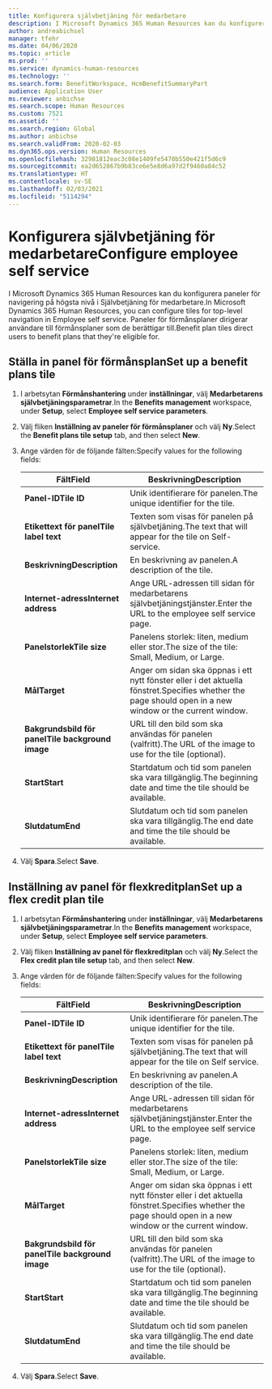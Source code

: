 ```yaml
---
title: Konfigurera självbetjäning för medarbetare
description: I Microsoft Dynamics 365 Human Resources kan du konfigurera paneler för navigering på högsta nivå i Självbetjäning för medarbetare.
author: andreabichsel
manager: tfehr
ms.date: 04/06/2020
ms.topic: article
ms.prod: ''
ms.service: dynamics-human-resources
ms.technology: ''
ms.search.form: BenefitWorkspace, HcmBenefitSummaryPart
audience: Application User
ms.reviewer: anbichse
ms.search.scope: Human Resources
ms.custom: 7521
ms.assetid: ''
ms.search.region: Global
ms.author: anbichse
ms.search.validFrom: 2020-02-03
ms.dyn365.ops.version: Human Resources
ms.openlocfilehash: 32981812eac3c08e1409fe5470b550e421f5d6c9
ms.sourcegitcommit: ea2d652867b9b83ce6e5e8d6a97d2f9460a84c52
ms.translationtype: HT
ms.contentlocale: sv-SE
ms.lasthandoff: 02/03/2021
ms.locfileid: "5114294"
---
```

# <a name="configure-employee-self-service"></a><span data-ttu-id="e8baa-103">Konfigurera självbetjäning för medarbetare</span><span class="sxs-lookup"><span data-stu-id="e8baa-103">Configure employee self service</span></span>

<span data-ttu-id="e8baa-104">I Microsoft Dynamics 365 Human Resources kan du konfigurera paneler för navigering på högsta nivå i Självbetjäning för medarbetare.</span><span class="sxs-lookup"><span data-stu-id="e8baa-104">In Microsoft Dynamics 365 Human Resources, you can configure tiles for top-level navigation in Employee self service.</span></span> <span data-ttu-id="e8baa-105">Paneler för förmånsplaner dirigerar användare till förmånsplaner som de berättigar till.</span><span class="sxs-lookup"><span data-stu-id="e8baa-105">Benefit plan tiles direct users to benefit plans that they're eligible for.</span></span>

## <a name="set-up-a-benefit-plans-tile"></a><span data-ttu-id="e8baa-106">Ställa in panel för förmånsplan</span><span class="sxs-lookup"><span data-stu-id="e8baa-106">Set up a benefit plans tile</span></span>

1. <span data-ttu-id="e8baa-107">I arbetsytan **Förmånshantering** under **inställningar**, välj **Medarbetarens självbetjäningsparametrar**.</span><span class="sxs-lookup"><span data-stu-id="e8baa-107">In the **Benefits management** workspace, under **Setup**, select **Employee self service parameters**.</span></span>

2. <span data-ttu-id="e8baa-108">Välj fliken **Inställning av paneler för förmånsplaner** och välj **Ny**.</span><span class="sxs-lookup"><span data-stu-id="e8baa-108">Select the **Benefit plans tile setup** tab, and then select **New**.</span></span>

3. <span data-ttu-id="e8baa-109">Ange värden för de följande fälten:</span><span class="sxs-lookup"><span data-stu-id="e8baa-109">Specify values for the following fields:</span></span>

   | <span data-ttu-id="e8baa-110">Fält</span><span class="sxs-lookup"><span data-stu-id="e8baa-110">Field</span></span> | <span data-ttu-id="e8baa-111">Beskrivning</span><span class="sxs-lookup"><span data-stu-id="e8baa-111">Description</span></span> |
   | --- | --- |
   | <span data-ttu-id="e8baa-112">**Panel-ID**</span><span class="sxs-lookup"><span data-stu-id="e8baa-112">**Tile ID**</span></span> | <span data-ttu-id="e8baa-113">Unik identifierare för panelen.</span><span class="sxs-lookup"><span data-stu-id="e8baa-113">The unique identifier for the tile.</span></span> |
   | <span data-ttu-id="e8baa-114">**Etikettext för panel**</span><span class="sxs-lookup"><span data-stu-id="e8baa-114">**Tile label text**</span></span> | <span data-ttu-id="e8baa-115">Texten som visas för panelen på självbetjäning.</span><span class="sxs-lookup"><span data-stu-id="e8baa-115">The text that will appear for the tile on Self-service.</span></span> |
   | <span data-ttu-id="e8baa-116">**Beskrivning**</span><span class="sxs-lookup"><span data-stu-id="e8baa-116">**Description**</span></span> | <span data-ttu-id="e8baa-117">En beskrivning av panelen.</span><span class="sxs-lookup"><span data-stu-id="e8baa-117">A description of the tile.</span></span> |
   | <span data-ttu-id="e8baa-118">**Internet-adress**</span><span class="sxs-lookup"><span data-stu-id="e8baa-118">**Internet address**</span></span> | <span data-ttu-id="e8baa-119">Ange URL-adressen till sidan för medarbetarens självbetjäningstjänster.</span><span class="sxs-lookup"><span data-stu-id="e8baa-119">Enter the URL to the employee self service page.</span></span> |
   | <span data-ttu-id="e8baa-120">**Panelstorlek**</span><span class="sxs-lookup"><span data-stu-id="e8baa-120">**Tile size**</span></span> | <span data-ttu-id="e8baa-121">Panelens storlek: liten, medium eller stor.</span><span class="sxs-lookup"><span data-stu-id="e8baa-121">The size of the tile: Small, Medium, or Large.</span></span> |
   | <span data-ttu-id="e8baa-122">**Mål**</span><span class="sxs-lookup"><span data-stu-id="e8baa-122">**Target**</span></span> | <span data-ttu-id="e8baa-123">Anger om sidan ska öppnas i ett nytt fönster eller i det aktuella fönstret.</span><span class="sxs-lookup"><span data-stu-id="e8baa-123">Specifies whether the page should open in a new window or the current window.</span></span> |
   | <span data-ttu-id="e8baa-124">**Bakgrundsbild för panel**</span><span class="sxs-lookup"><span data-stu-id="e8baa-124">**Tile background image**</span></span> | <span data-ttu-id="e8baa-125">URL till den bild som ska användas för panelen (valfritt).</span><span class="sxs-lookup"><span data-stu-id="e8baa-125">The URL of the image to use for the tile (optional).</span></span> |
   | <span data-ttu-id="e8baa-126">**Start**</span><span class="sxs-lookup"><span data-stu-id="e8baa-126">**Start**</span></span> | <span data-ttu-id="e8baa-127">Startdatum och tid som panelen ska vara tillgänglig.</span><span class="sxs-lookup"><span data-stu-id="e8baa-127">The beginning date and time the tile should be available.</span></span> |
   | <span data-ttu-id="e8baa-128">**Slutdatum**</span><span class="sxs-lookup"><span data-stu-id="e8baa-128">**End**</span></span> | <span data-ttu-id="e8baa-129">Slutdatum och tid som panelen ska vara tillgänglig.</span><span class="sxs-lookup"><span data-stu-id="e8baa-129">The end date and time the tile should be available.</span></span> |

4. <span data-ttu-id="e8baa-130">Välj **Spara**.</span><span class="sxs-lookup"><span data-stu-id="e8baa-130">Select **Save**.</span></span>

## <a name="set-up-a-flex-credit-plan-tile"></a><span data-ttu-id="e8baa-131">Inställning av panel för flexkreditplan</span><span class="sxs-lookup"><span data-stu-id="e8baa-131">Set up a flex credit plan tile</span></span>

1. <span data-ttu-id="e8baa-132">I arbetsytan **Förmånshantering** under **inställningar**, välj **Medarbetarens självbetjäningsparametrar**.</span><span class="sxs-lookup"><span data-stu-id="e8baa-132">In the **Benefits management** workspace, under **Setup**, select **Employee self service parameters**.</span></span>

2. <span data-ttu-id="e8baa-133">Välj fliken **Inställning av panel för flexkreditplan** och välj **Ny**.</span><span class="sxs-lookup"><span data-stu-id="e8baa-133">Select the **Flex credit plan tile setup** tab, and then select **New**.</span></span>

3. <span data-ttu-id="e8baa-134">Ange värden för de följande fälten:</span><span class="sxs-lookup"><span data-stu-id="e8baa-134">Specify values for the following fields:</span></span>

   | <span data-ttu-id="e8baa-135">Fält</span><span class="sxs-lookup"><span data-stu-id="e8baa-135">Field</span></span> | <span data-ttu-id="e8baa-136">Beskrivning</span><span class="sxs-lookup"><span data-stu-id="e8baa-136">Description</span></span> |
   | --- | --- |
   | <span data-ttu-id="e8baa-137">**Panel-ID**</span><span class="sxs-lookup"><span data-stu-id="e8baa-137">**Tile ID**</span></span> | <span data-ttu-id="e8baa-138">Unik identifierare för panelen.</span><span class="sxs-lookup"><span data-stu-id="e8baa-138">The unique identifier for the tile.</span></span> |
   | <span data-ttu-id="e8baa-139">**Etikettext för panel**</span><span class="sxs-lookup"><span data-stu-id="e8baa-139">**Tile label text**</span></span> | <span data-ttu-id="e8baa-140">Texten som visas för panelen på självbetjäning.</span><span class="sxs-lookup"><span data-stu-id="e8baa-140">The text that will appear for the tile on Self service.</span></span> |
   | <span data-ttu-id="e8baa-141">**Beskrivning**</span><span class="sxs-lookup"><span data-stu-id="e8baa-141">**Description**</span></span> | <span data-ttu-id="e8baa-142">En beskrivning av panelen.</span><span class="sxs-lookup"><span data-stu-id="e8baa-142">A description of the tile.</span></span> |
   | <span data-ttu-id="e8baa-143">**Internet-adress**</span><span class="sxs-lookup"><span data-stu-id="e8baa-143">**Internet address**</span></span> | <span data-ttu-id="e8baa-144">Ange URL-adressen till sidan för medarbetarens självbetjäningstjänster.</span><span class="sxs-lookup"><span data-stu-id="e8baa-144">Enter the URL to the employee self service page.</span></span> |
   | <span data-ttu-id="e8baa-145">**Panelstorlek**</span><span class="sxs-lookup"><span data-stu-id="e8baa-145">**Tile size**</span></span> | <span data-ttu-id="e8baa-146">Panelens storlek: liten, medium eller stor.</span><span class="sxs-lookup"><span data-stu-id="e8baa-146">The size of the tile: Small, Medium, or Large.</span></span> |
   | <span data-ttu-id="e8baa-147">**Mål**</span><span class="sxs-lookup"><span data-stu-id="e8baa-147">**Target**</span></span> | <span data-ttu-id="e8baa-148">Anger om sidan ska öppnas i ett nytt fönster eller i det aktuella fönstret.</span><span class="sxs-lookup"><span data-stu-id="e8baa-148">Specifies whether the page should open in a new window or the current window.</span></span> |
   | <span data-ttu-id="e8baa-149">**Bakgrundsbild för panel**</span><span class="sxs-lookup"><span data-stu-id="e8baa-149">**Tile background image**</span></span> | <span data-ttu-id="e8baa-150">URL till den bild som ska användas för panelen (valfritt).</span><span class="sxs-lookup"><span data-stu-id="e8baa-150">The URL of the image to use for the tile (optional).</span></span> |
   | <span data-ttu-id="e8baa-151">**Start**</span><span class="sxs-lookup"><span data-stu-id="e8baa-151">**Start**</span></span> | <span data-ttu-id="e8baa-152">Startdatum och tid som panelen ska vara tillgänglig.</span><span class="sxs-lookup"><span data-stu-id="e8baa-152">The beginning date and time the tile should be available.</span></span> |
   | <span data-ttu-id="e8baa-153">**Slutdatum**</span><span class="sxs-lookup"><span data-stu-id="e8baa-153">**End**</span></span> | <span data-ttu-id="e8baa-154">Slutdatum och tid som panelen ska vara tillgänglig.</span><span class="sxs-lookup"><span data-stu-id="e8baa-154">The end date and time the tile should be available.</span></span> |

4. <span data-ttu-id="e8baa-155">Välj **Spara**.</span><span class="sxs-lookup"><span data-stu-id="e8baa-155">Select **Save**.</span></span>
